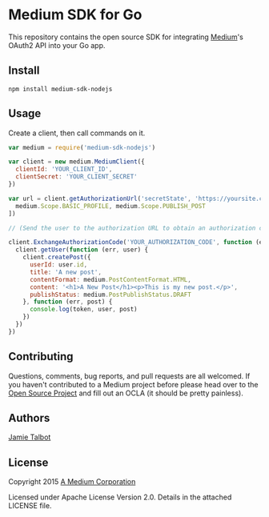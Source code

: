 # Medium SDK for Go

This repository contains the open source SDK for integrating [Medium](https://medium.com)'s OAuth2 API into your Go app.

Install
-------

    npm install medium-sdk-nodejs

Usage
-----

Create a client, then call commands on it.

```javascript
var medium = require('medium-sdk-nodejs')

var client = new medium.MediumClient({
  clientId: 'YOUR_CLIENT_ID',
  clientSecret: 'YOUR_CLIENT_SECRET'
})

var url = client.getAuthorizationUrl('secretState', 'https://yoursite.com/callback/medium', [
  medium.Scope.BASIC_PROFILE, medium.Scope.PUBLISH_POST
])

// (Send the user to the authorization URL to obtain an authorization code.)

client.ExchangeAuthorizationCode('YOUR_AUTHORIZATION_CODE', function (err, token) {
  client.getUser(function (err, user) {
    client.createPost({
      userId: user.id,
      title: 'A new post',
      contentFormat: medium.PostContentFormat.HTML,
      content: '<h1>A New Post</h1><p>This is my new post.</p>',
      publishStatus: medium.PostPublishStatus.DRAFT 
    }, function (err, post) {
      console.log(token, user, post)
    })
  })
})
```

Contributing
------------

Questions, comments, bug reports, and pull requests are all welcomed. If you haven't contributed to a Medium project before please head over to the [Open Source Project](https://github.com/Medium/opensource#note-to-external-contributors) and fill out an OCLA (it should be pretty painless).

Authors
-------

[Jamie Talbot](https://github.com/majelbstoat)

License
-------

Copyright 2015 [A Medium Corporation](https://medium.com)

Licensed under Apache License Version 2.0.  Details in the attached LICENSE
file.
